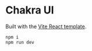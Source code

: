 # Chakra UI

Built with the [Vite React template](https://vitejs.dev/guide).

```shell
npm i
npm run dev
```
